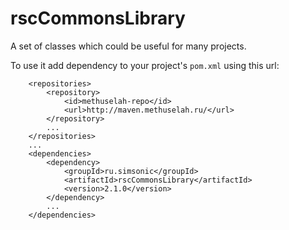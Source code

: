 # rscCommonsLibrary

A set of classes which could be useful for many projects.

To use it add dependency to your project's `pom.xml` using this url:

```
	<repositories>
		<repository>
			<id>methuselah-repo</id>
			<url>http://maven.methuselah.ru/</url>
		</repository>
		...
	</repositories>
	...
	<dependencies>
		<dependency>
			<groupId>ru.simsonic</groupId>
			<artifactId>rscCommonsLibrary</artifactId>
			<version>2.1.0</version>
		</dependency>
		...
	</dependencies>
```
